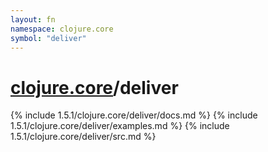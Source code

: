 ```yaml
---
layout: fn
namespace: clojure.core
symbol: "deliver"
---
```


# [clojure.core](../)/deliver

{% include 1.5.1/clojure.core/deliver/docs.md %}
{% include 1.5.1/clojure.core/deliver/examples.md %}
{% include 1.5.1/clojure.core/deliver/src.md %}


